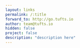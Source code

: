 ```yaml
---
layout: links
permalink: /:title
forward_to: http://go.tufts.io
author: team@tufts.io
hidden: false
project: false
description: "description here"
---
```

